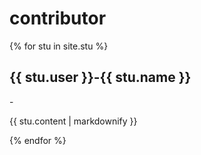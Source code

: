# contributor
{% for stu in site.stu %}
  <h2>{{ stu.user }}-{{ stu.name }}</h2>
 - <p>{{ stu.content | markdownify }}</p>
{% endfor %}


